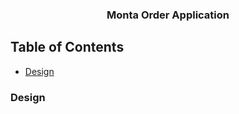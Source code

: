 <h3 align="center">Monta Order Application</h3>

## Table of Contents

- [Design](#Design)

### Design <a name="Design"></a>

